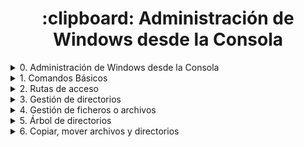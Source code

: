 <h1 align="center"> :clipboard: Administración de Windows desde la Consola </h1>

<details> <summary>0. Administración de Windows desde la Consola</summary>
  
<h3 align="center"> :clipboard: <a href="https://github.com/jersonmartinez/Curso_Administracion_Windows_Consola/blob/master/0.%20Administraci%C3%B3n%20de%20Windows%20desde%20la%20Consola.md">Administración de Windows desde la Consola</a> </h3>


</details><details> <summary>1. Comandos Básicos</summary>
<h3 align="center"> :clipboard: <a href="https://github.com/jersonmartinez/Curso_Administracion_Windows_Consola/blob/master/1.%20Comandos%20B%C3%A1sicos.md">Comandos Básicos</a> </h3>

</details><details> <summary>2. Rutas de acceso</summary>
<h3 align="center"> :clipboard: <a href="https://github.com/jersonmartinez/Curso_Administracion_Windows_Consola/blob/master/2.%20Rutas%20de%20acceso.md">Comandos Básicos</a> </h3>

</details><details> <summary>3. Gestión de directorios</summary>
<h3 align="center"> :clipboard: <a href="https://github.com/jersonmartinez/Curso_Administracion_Windows_Consola/blob/master/3.%20Gesti%C3%B3n%20de%20directorios.md">Gestión de directorios</a> </h3>

</details><details> <summary>4. Gestión de ficheros o archivos</summary>
<h3 align="center"> :clipboard: <a href="https://github.com/jersonmartinez/Curso_Administracion_Windows_Consola/blob/master/4.%20Gesti%C3%B3n%20de%20ficheros%20o%20archivos.md">Gestión de ficheros o archivos</a> </h3>

</details><details> <summary>5. Árbol de directorios</summary>
<h3 align="center"> :clipboard: <a href="https://github.com/jersonmartinez/Curso_Administracion_Windows_Consola/blob/master/5.%20%C3%81rbol%20de%20directorios.md">Árbol de directorios</a> </h3>
  
  </details><details> <summary>6. Copiar, mover archivos y directorios</summary>
<h3 align="center"> :clipboard: <a href="https://github.com/jersonmartinez/Curso_Administracion_Windows_Consola/blob/master/6.%20Copiar%2C%20mover%20archivos%20y%20directorios.md">Copiar, mover archivos y directorios</a> </h3>
